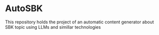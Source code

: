 # AutoSBK
This repository holds the project of an automatic content generator about SBK topic using LLMs and simillar technologies
